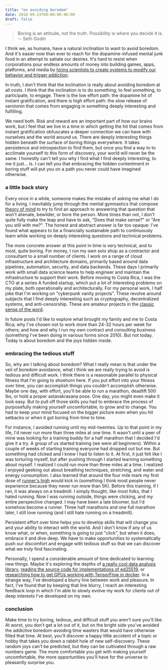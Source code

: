 ```yaml
---
title: "on avoiding boredom"
date: 2018-09-23T08:00:00-06:00
draft: false
---
```


> Boring is an attitude, not the truth. Possibility is where you decide it is.
> -- Seth Godin

I think we, as humans, have a natural inclination to want to avoid boredom. And it's easier now than ever to reach for the dopamine-infused mental junk food in an attempt to satiate our desires. It's hard to resist when corporations pour endless amounts of money into building games, apps, platforms, and media by [hiring scientists to create systems to modify our behavior and trigger addiction](https://www.1843magazine.com/features/the-scientists-who-make-apps-addictive).

In truth, I don't think that the inclination is really about avoiding boredom at all costs. I think that the inclination is to do something, to feel something, to participate, to engage. There is the low effort path: the dopamine hit of instant gratification, and there is high effort path: the slow release of serotonin that comes from engaging in something deeply interesting and fulfilling.

We need both. Risk and reward are an important part of how our brains work, but I feel that we live in a time in which getting the hit that comes from instant gratification obfuscates a deeper connection we can have with ourselves and the world around us. There are deeply interesting things hidden beneath the surface of boring things everywhere. It takes persistence and introspection to find them, but once you find a way to to acclimate yourself to this form of discovery, your world will never be the same. I honestly can't tell you why I find what I find deeply interesting, to me it just... is. I can tell you that embracing the hidden contentment in boring stuff will put you on a path you never could have imagined otherwise.

### a little back story

Every once in a while, someone makes the mistake of asking me what I do for a living. I inevitably jump through the mental gymnastics that compose [theory of mind](https://en.wikipedia.org/wiki/Theory_of_mind) to try to find an approach to answering that question that won't alienate, bewilder, or bore the person. More times than not, I don't quite fully make the leap and have to ask, "Does that make sense?" or "Are you still with me?". The honest and abstract answer is far too opaque: I've found what appears to be a financially sustainable path to continuously learn while working on deeply interesting questions and technical problems.

The more concrete answer at this point in time is very technical, and to most, quite boring. For money, I run my own solo shop as a contractor and consultant to a small number of clients. I work on a range of cloud infrastructure and architecture domains, primarily based around data pipelines, automation, security, and data backends. These days I primarily work with small data science teams to help engineer and maintain the infrastructure to support their work. Before moving to Costa Rica, I was the CTO at a series A funded startup, which put a lot of interesting problems on my plate, both operationally and architecturally. For my personal work, I half joke that I'm working on "cyberpunk vanity projects". These revolve around subjects that I find deeply interesting such as cryptography, decentralized systems, and anti-censorship. These are amateur projects in the [classic sense of the word](https://en.wikipedia.org/wiki/Amateur).

In future posts I'd like to explore what brought my family and me to Costa Rica; why I've chosen not to work more than 24-32 hours per week for others; and how and why I run my own contract and consulting business (something I've been doing in various forms since 2010). But not today. Today is about boredom and the joys hidden inside.

### embracing the tedious stuff

So, why am I talking about boredom? What I really mean is that under the veil of boredom avoidance, what I think we are really trying to avoid is tedious and difficult work. I think there is a reasonable parallel to physical fitness that I'm going to shoehorn here. If you put effort into your fitness over time, you can accomplish things you couldn't accomplish otherwise. Maybe one day, with effort, you'll be able to run a marathon, deadlift 500 lbs, or hold a proper astavakrasana pose. One day, you might even make it look easy. But to pull off those skills you had to embrace the process of purposefully making yourself uncomfortable, to grow and to change. You had to keep your mind focused on the bigger picture even when you hit setbacks or when it got boring from time to time.

For instance, I avoided running until my mid-twenties. Up to that point in my life, I'd never run more than three miles at one time. It wasn't until a peer of mine was looking for a training buddy for a half marathon that I decided I'd give it a try. A group of us started training (we were all beginners). Within a couple of weeks of starting training everyone had dropped out but me. But something had clicked and I knew I had to listen to it. At first, it just felt like I was torturing myself, but after pushing through I started learning something about myself. I realized I could run more than three miles at a time. I realized I enjoyed geeking out about breathing techniques, stretching, and water and energy consumption. I also learned that around the four mile mark my first dose of [runner's high](https://en.wikipedia.org/wiki/Runner%27s_high) would kick in (something I think most people never experience because they never run more than 5K). Before this training, if I ran, it was always on a treadmill. I simply thought, like most folks, that I hated running. Now I was running outside, things were clicking, and my entire perspective changed. I may have been a late bloomer, but I'd somehow become a runner. Three half marathons and one full marathon later, I still love running (and I still hate running on a treadmill).

Persistent effort over time helps you to develop skills that will change you and your ability to interact with the world. And I don't know if any of us know what, or when, something is going to just "click", but when it does, embrace it and dive deep. We have to make opportunities to systematically push our discomfort and engage with tedious stuff so that we can discover what we truly find fascinating.

Personally, I spend a considerable amount of time dedicated to learning new things. Maybe it's exploring the depths of [a really cool data analysis library](https://pandas.pydata.org/), [reading the source code for implementations of ed25519](https://github.com/golang/crypto/blob/master/ed25519/ed25519.go), or [researching how to get GPUs working with TensorFlow in docker](https://github.com/NVIDIA/nvidia-docker). In a strange way, I've developed a blurry line between work and pleasure. In fact, I've found that by keeping that line blurry, I reach an interesting feedback loop in which I'm able to slowly evolve my work for clients out of deep interests I've developed on my own.

### conclusion

Make time to try boring, tedious, and difficult stuff you aren't sure you'll like. At worst, you don't get a lot out of it, but on the bright side you've avoided the addictive boredom-avoiding time wasters that would have otherwise filled that time. At best, you'll discover a happy little accident of a topic or hobby that takes you down a rabbit hole of new self-discovery. These random joys can't be predicted, but they can be cultivated through a raw numbers game. The more comfortable you get with making yourself uncomfortable, the more opportunities you'll have for the universe to pleasantly surprise you.
